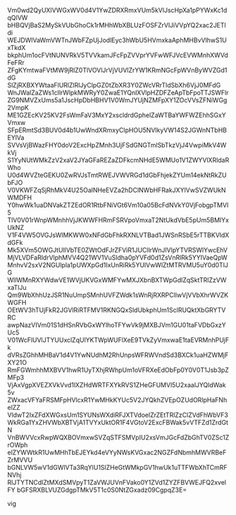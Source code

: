 Vm0wd2QyUXlVWGxWV0d4V1YwZDRXRmxVUm5kVlJscHpXa1pPYWxKc1dqQlVW
bHBQVjBaS2MySkVUbGhoCk1rMHhWbXBLUzFOSFZrVlJiVVpYQ2xac2JETldi
WEJDWlVaWmVWTnJWbFZpUjJodlEyc3hWbU5HVmxkaAphMHBvVlhwS1UxTkdX
bkphUm1ocFVtNUNVRkV5TVVkamJFcFpZVVprYVFwWFJVcEVWMnhXWVdFeFRr
ZFgKYmtwaFVtMW9jRlZ0TlVOVlJrVjVUVlZrYW1KRmNGcFpWVnByWVZGd1dG
SlZjRXBXYWtaaFlURlZlRlJyClpGZ0tZbXR3Y0ZWcVRrTldSbXh6VjJ0MFdG
WnJWalZaZWs1cllrWlpkMWRyY0ZwaE1YQnlXVlpHZDFZeApTbFpoTTJSWFlr
ZG9NMVZxUms5a1JscHpDbHBHV1V0WmJYUjNZMFpXY1ZOcVVsZFNiWGg2VmpK
ME1GZEcKV25KV2FsWmFaV3MxY2xscldrdGphelZaWTBaYWFWZEhhSGxYVmxw
SFpERmtSd3BUV0d4b1UwWndXRmxyClpHOU5NVlkyVW14S2JGWnNTbHBEYlVa
SVVsVjBWazFHY0doV2ExcHpZMnh3UjFSdGNGTmlSbTkzVjJ4VwpiMkV4WkVj
S1YyNUtWMkZzV2xaV2JYaGFaREZaZDFkcmNHdE5WMUo1V1ZWYVlXRldaRWho
U0d4WVZteGEKU0ZwRVJsTmtRWEJVWVRGd1dGbFhjekZYUm14ekNtRkZUbFJO
V0VKWFZqSjRhMkV4U25OalNHeEVZa2hDClNWbHFRakJXYlVwSVZWUkNWMDFH
Y0hwWk1uaDNVakZTZEdOR1RtbFNiVGt6Vm10a05BcFdNVkY0VjFobgpTMVl5
TlV0V01rWnpWMnhhVjJKWWFHRmFSRVpoVmxaT2NtUkdVbE5pUm5BMlYxUkNZ
V1F4VW5OVGJsWlMKWW0xNFdGbFhkRXNLVTBad1JWSnRSbE5rTTBKVldXdGFk
Mk5XVm5OWGJtUllVbTE0ZWtOdFJrZFViR1JUCllrWnJlVlpYTVRSWlYwcEhV
MjVLVDFaRldrVlphMVV4Q21WV1VuSldha0pYVFd0d1ZsVnRlRk5YYlVaeQpW
MnhvV2sxV2NGUlpla1pUWXpGd1IxUnRiRk5YUlVwWlZtMTRVMU5uY0d0TlJG
WllWMnRXYWdwVE1WVjUKVGxWMFYwMXJXbnBXTWpGdlZqSktTRlZzVWxaTlJu
Qm9WbXhhUzJSR1NuUmpSMnhUVFZWdk1sWnRjRXRPClIwVjVVbXhrWVZKWGFH
OEtWV3hTUjFkR2JGVlRiRTFMV1RKNGQxSldUbkphUm1SclRUQktXbGRYTVRC
awpNazVIVm01S1dHSnRVbGxWYlhoTFYwVk9jMXBJVm1GU01taFVDbGxzYUc5
V01WcFlUVlJTYUUxclZqUlYKTWpWUFlXeE9TVkZyVmxwaE1taEVRMnhPUjFk
dVRsZGhhMHBaV1d4V1YwNUdhM2RhUnpsWFRWVndSd3BXCk1uaHZWMjFXY21O
RmFGWmhhMXBVV1hwR1UyTXhjRWhpUm1oVFRXeEdObFp0Y0V0T1Jsb3pZMFp3
VjAxVgpXVEZXVkVvd1lXZHdWRTFXYkRVS1ZHeGFUMVl5U2xaalJYQldWak5v
ZWxacVFYaFRSMFpHVlcxR1YwMHkKYUc5V2JYQkhZVEpOZUdORlpHaFNhelZZ
VldwT2IxZFdXWGxsUm1SYUNsWXdiRFJXTVdoelZrZEtTRlZzClZVdFhWbVF3
WkRGa1YxZHVWbXBTVjA1TVYxUktOR1F4VGtoV2ExcFBWak5vVTFZd1ZrdGtN
VnBWVVcxRwpWQXBOVmxwSVZqSTFSMVpIU2xsVmJGcFdZbGhTV0ZSc1ZrOWph
elZYWWtkR1UwMHhTbEJEYkd4eVYyNWsKVGxac2NGZFdNbmhMWVRBeFZrMVVU
bGNLVW5wV1dGWlVTa3RqYlU1SlZHeGtWMkpGV1hwUk1uTTFWbXhTCmRFNVhj
RlJTYTNCdlZtMXdSMVpyT1ZaVWJUVnFVako0Y1ZVd1ZYZFBVWEJFQ2xvelFY
bGFSRXBLVUZGdgpTMkV5T1c0S0NtZGxadz09CgpqZ3E=

vig
